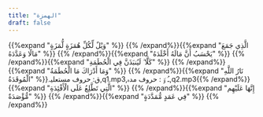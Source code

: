```yaml
---
title: "الهمزة"
draft: false
---
```

 {{%expand "وَيْلٌ لِّكُلِّ هُمَزَةٍ لُّمَزَةٍ" %}} {{% /expand%}}{{%expand "الَّذِي جَمَعَ مَالًا وَعَدَّدَهُ" %}} {{% /expand%}}{{%expand "يَحْسَبُ أَنَّ مَالَهُ أَخْلَدَهُ" %}} {{% /expand%}}{{%expand "كَلَّا ۖ لَيُنبَذَنَّ فِي الْحُطَمَةِ" %}} {{% /expand%}}{{%expand "وَمَا أَدْرَاكَ مَا الْحُطَمَةُ" %}} {{% /expand%}}{{%expand "نَارُ اللَّهِ الْمُوقَدَةُ" %}}ق: حروف مستعلیہ,q1.mp3,ـُ و٘ :  حروف مدہ,q2.mp3{{% /expand%}}{{%expand "الَّتِي تَطَّلِعُ عَلَى الْأَفْئِدَةِ" %}} {{% /expand%}}{{%expand "إِنَّهَا عَلَيْهِم مُّؤْصَدَةٌ" %}} {{% /expand%}}{{%expand "فِي عَمَدٍ مُّمَدَّدَةٍ" %}} {{% /expand%}}